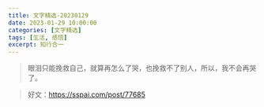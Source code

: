 ```yaml
---
title: 文字精选-20230129
date: 2023-01-29 10:00:00
categories: [文字精选]
tags: [生活, 感悟]
excerpt: 知行合一
---
```


> 眼泪只能挽救自己，就算再怎么了哭，也挽救不了别人，所以，我不会再哭了。

> 好文：https://sspai.com/post/77685

